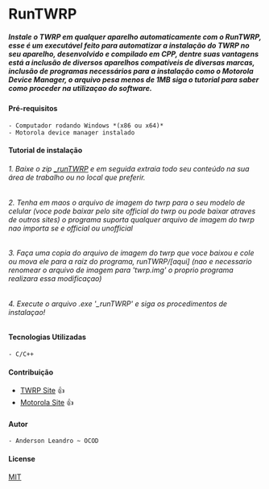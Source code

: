 
# RunTWRP
##### *Instale o TWRP em qualquer aparelho automaticamente com o RunTWRP, esse é um executável feito para automatizar a instalação do TWRP no seu aparelho, desenvolvido e compilado em CPP, dentre suas vantagens está a inclusão de diversos aparelhos compatíveis de diversas marcas, inclusão de programas necessários para a instalação como o Motorola Device Manager, o arquivo pesa menos de 1MB siga o tutorial para saber como proceder na utilizaçao do software.*


#### Pré-requisitos
```
- Computador rodando Windows *(x86 ou x64)*
- Motorola device manager instalado
```


#### Tutorial de instalação

###### *1. Baixe o zip [_runTWRP](https://sourceforge.net/projects/runtwrp/files/_runTWRP.zip/download) e em seguida extraia todo seu conteúdo na sua área de trabalho ou no local que preferir.*
###### *2. Tenha em maos o arquivo de imagem do twrp para o seu modelo de celular (voce pode baixar pelo site official do twrp ou pode baixar atraves de outros sites) o programa suporta qualquer arquivo de imagem do twrp nao importa se e official ou unofficial*
###### *3. Faça uma copia do arquivo de imagem do twrp que voce baixou e cole ou mova ele para a raiz do programa, runTWRP/[aqui] (nao e necessario renomear o arquivo de imagem para 'twrp.img' o proprio programa realizara essa modificaçao)*
###### *4. Execute o arquivo .exe '_runTWRP' e siga os procedimentos de instalaçao!*

#### Tecnologias Utilizadas
```
- C/C++
```


#### Contribuição
- [TWRP Site](www.twrp.me) :+1:
- [Motorola Site](www.motorola.com.br) :+1:


#### Autor
```
- Anderson Leandro ~ OCOD 
```




#### License
[MIT](https://choosealicense.com/licenses/mit/)

